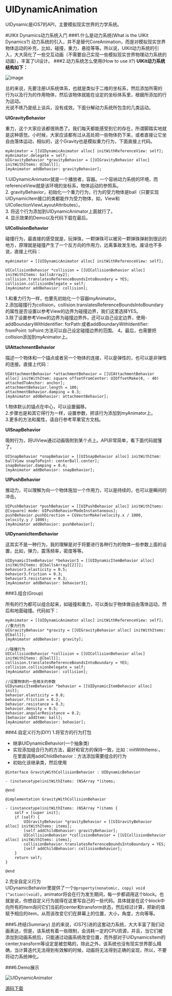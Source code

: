 # UIDynamicAnimation
UIDynamic是iOS7的API，主要模拟现实世界的力学系统。

#UIKit Dynamics动力系统入门
###1.什么是动力系统(What is the UIKit Dynamics?)
动力系统的引入，并不是替代CoreAnimation，而是对模拟现实世界物体运动的补充，比如，碰撞，重力，悬挂等等。所以说，UIKit动力系统的引入，大大简化了一些交互动画（不需要自己实现一些模拟现实世界物理动力系统的动画），丰富了UI设计。
###2.动力系统怎么使用(How to use it?)
**UIKit动力系统结构如下：**

![image](http://jashion.b0.upaiyun.com/images/UIDynamics.png)

总的来说，先要注册UI系统体系，也就是类似于二维的坐标系，然后添加所需的行为以及行为的作用物体，然后该物体就能在设定的坐标体系里，根据所添加的行为运动。<br>
光说不练乃是纸上谈兵，没有成效。下面分解动力系统所包含的几类运动。

**UIGravityBehavior**

重力，这个大家应该都很熟悉了。我们每天都能感受到它的存在，所谓脚踏实地就是这种感觉。小时候，大家应该都有过从高处把一些物体扔下来，或者直接让它坐自由落体运动，相似的，这个Gravity也是模拟重力行为，下面直接上代码。

```
myAnimator = [[UIDynamicAnimator alloc] initWithReferenceView: self];
myAnimator.delegate = self;
UIGravityBehavior *gravityBehavior = [[UIGravityBehavior alloc] initWithItems: @[ball]];
[myAnimator addBehavior: gravityBehavior];

```

1.UIDynamicAnimator就是一个播放者，容器。一个容纳动力系统的环境，而referenceView就是该环境的坐标系，物体运动的参照系。<br>
2. gravityBehavior，初始化一个重力行为，行为的受力物体是ball（只要实现UIDynamicItem接口的类都能作为受力物体，如，View和UICollectionViewLayoutAttributes）。<br>
3. 将这个行为添加到UIDynamicAnimator上面就行了。<br>
4. 显示效果的Demo以及代码下载在最后。

**UICollisionBehavior**

碰撞行为，最直接的感受就是，玩弹珠，一颗弹珠可以被另一颗弹珠弹射到很远的地方，原理就是碰撞产生了一个反方向的作用力，远离事故发生地。废话也不多说，直接上代码：

```
myAnimator = [[UIDynamicAnimator alloc] initWithReferenceView: self];

UICollisionBehavior *collision = [[UICollisionBehavior alloc] initWithItems: ballsArray2];        collision.translatesReferenceBoundsIntoBoundary = YES;
collision.collisionDelegate = self;
[myAnimator addBehavior: collision];

```

1.和重力行为一样，也要先初始化一个容器myAnimator。<br>
2.添加碰撞行为collision，collision.translatesReferenceBoundsIntoBoundary的属性是否设置以参考View的边界为碰撞边界，我们这里选择YES。<br>
3.除了设置参考View的边界为碰撞边界外，还可以自己设定边界，使用- addBoundaryWithIdentifier: forPath:或者addBoundaryWithIdentifier: fromPoint: toPoint:方法可以自己设定碰撞边界的范围。
4。最后，也需要把collision添加到myAnimator上。

**UIAttachmentBehavior**

描述一个物体和一个锚点或者另一个物体的连接，可以是弹性的，也可以是非弹性的连接。直接上代码：

```
UIAttachmentBehavior *attachmentBehavior = [[UIAttachmentBehavior alloc] initWithItem: square offsetFromCenter: UIOffsetMake(0, - 40) attachedToAnchor: anchor];
attachmentBehavior.length = 100;
attachmentBehavior.damping = 0.3;
[myAnimator addBehavior: attachmentBehavior];

```

1.物体默认的锚点在中心，可以设置偏移。<br>
2.步骤也是和其它得行为一样，设置参数，把该行为添加到myAnimator上。<br>
3.更多的方法和属性，请自行参考苹果官方文档。

**UISnapBehavior**

吸附行为，将UIView通过动画吸附到某个点上。API非常简单，看下面代码就懂了。

```
UISnapBehavior *snapBehavior = [[UISnapBehavior alloc] initWithItem: ballView snapToPoint: centerBall.center];
snapBehavior.damping = 0.4;
[myAnimator addBehavior: snapBehavior];
```

**UIPushBehavior**

推动力，可以理解为向一个物体施加一个作用力，可以是持续的，也可以是瞬间的冲击。

```
UIPushBehavior *pushBehavior = [[UIPushBehavior alloc] initWithItems: @[square] mode: UIPushBehaviorModeInstantaneous];
pushBehavior.pushDirection = CGVectorMake(velocity.x / 1000, velocity.y / 1000);
[myAnimator addBehavior: pushBehavior];

```

**UIDynamicItemBehavior**

这其实不是一种行为，我的理解是对于将要进行各种行为的物体一些参数上面的设置，比如，弹力，震荡频率，密度等等。

```
UIDynamicItemBehavior *behavior3 = [[UIDynamicItemBehavior alloc] initWithItems: @[ballsArray2[2]]];
behavior3.elasticity = 0.5;
behavior3.friction = 0.3;
behavior3.resistance = 0.3;
[myAnimator addBehavior: behavior3];
```

###3.组合(Group)

所有的行为都可以组合起来，如碰撞和重力，可以类似于物体做自由落体运动，然后和地面碰撞。代码如下：

```
myAnimator = [[UIDynamicAnimator alloc] initWithReferenceView: self];
//重力行为
UIGravityBehavior *gravity = [[UIGravityBehavior alloc] initWithItems: @[ball]];
[myAnimator addBehavior: gravity];

//碰撞行为
UICollisionBehavior *collision = [[UICollisionBehavior alloc] initWithItems: @[ball]];
collision.translatesReferenceBoundsIntoBoundary = YES;
collision.collisionDelegate = self;
[myAnimator addBehavior: collision];

//设置物体的一些相关的参数
UIDynamicItemBehavior *behavior = [[UIDynamicItemBehavior alloc] init];
behavior.elasticity = 0.8;
behavior.friction = 0.2;
behavior.resistance = 0.3;
behavior.density = 0.5;
behavior.angularResistance = 0.2;
[behavior addItem: ball];
[myAnimator addBehavior: behavior];

```

###4.自定义行为(DIY)
1.将官方的行为打包<br>

* 继承UIDynamicBehavior(一个抽象类)
* 实现添加组合行为的方法，最好和官方的保持一致，比如：initWithItems:，在里面调用addChildBehavior：方法添加需要组合的行为
* 初始化该继承类，然后使用

```
@interface GravityWithCollisionBehavior : UIDynamicBehavior

- (instancetype)initWithItems: (NSArray *)items;

@end

@implementation GravityWithCollisionBehavior

- (instancetype)initWithItems: (NSArray *)items {
    self = [super init];
    if (self) {
        UIGravityBehavior *gravityBehavior = [[UIGravityBehavior alloc] initWithItems: items];
        [self addChildBehavior: gravityBehavior];
        UICollisionBehavior *collisionBehavior = [[UICollisionBehavior alloc] initWithItems: items];
        collisionBehavior.translatesReferenceBoundsIntoBoundary = YES;
        [self addChildBehavior: collisionBehavior];
    }
    return self;
}

@end
```

2.完全自定义行为<br>
UIDynamicBehavior里提供了一个`@property(nonatomic, copy) void (^action)(void)`，animator将会在行为发生期间，每一步都调用这个block。也就是说，你想自定义行为就得在这里写自己的一些代码。具体就是在这个block中向所有的item询问它们当前的center和transform状态，然后经过计算，把新的值赋予相应的item，从而该改变它们在屏幕上的位置，大小，角度，方向等等。

###5.终结(Summary)
总的来说，iOS7引进的这套动力系统，大大丰富了我们动画表达，但是，该系统有着一些限制，会消耗一定的CPU资源，并且，当它们被添加到动画系统后，只能通过动画系统改变位置，而外部对于UIDynamicsItem的center,transform等设定是被忽略的，除此之外，该系统也没有现实世界那么精确，当计算迭代无法得到有效解的时候，动画将无法得到正确的呈现，所以，不要将动力系统神化。

###6.Demo展示

![UIDynamicAnimator](http://jashion.b0.upaiyun.com/images/UIDynamics.gif)

[源码下载](https://github.com/jashion/UIDynamicAnimation.git)

